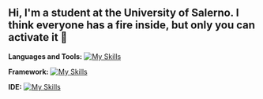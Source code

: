 ## Hi, I'm a student at the University of Salerno. I think everyone has a fire inside, but only you can activate it 👋
<!--
**CiaoMiChiamoFrank/CiaoMiChiamoFrank** is a ✨ _special_ ✨ repository because its `README.md` (this file) appears on your GitHub profile.

Here are some ideas to get you started:

- 🔭 I’m currently working on ...
- 🌱 I’m currently learning ...
- 👯 I’m looking to collaborate on ...
- 🤔 I’m looking for help with ...
- 💬 Ask me about ...
- 📫 How to reach me: ...
- 😄 Pronouns: ...
- ⚡ Fun fact: ...
-->
**Languages and Tools:**
[![My Skills](https://skillicons.dev/icons?i=js,html,css,c,cpp,cs,java,mysql,mongodb,py,solidity)](https://skillicons.dev)

**Framework:**
[![My Skills](https://skillicons.dev/icons?i=flask,react)](https://skillicons.dev)

**IDE:**
[![My Skills](https://skillicons.dev/icons?i=pycharm,vscode,eclipse,idea)](https://skillicons.dev)
